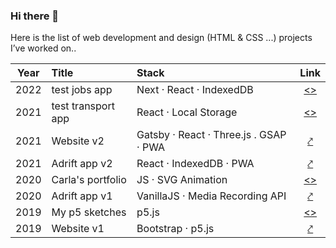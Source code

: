 ### Hi there 👋

Here is the list of web development and design (HTML & CSS ...) projects I’ve worked on..

| Year | Title | Stack | Link |
|:----:|:----- |:---------- |:----:|
| 2022 | test jobs app | Next · React · IndexedDB | [<>](https://github.com/farzadgo/jobs-test) |
| 2021 | test transport app | React · Local Storage | [<>](https://github.com/farzadgo/transport-app) |
| 2021 | Website v2 | Gatsby · React · Three.js . GSAP · PWA | [⤤](https://fagosemi.xyz/) |
| 2021 | Adrift app v2 | React · IndexedDB · PWA | [⤤](https://adrift.city/) |
| 2020 | Carla's portfolio | JS · SVG Animation | [<>](https://github.com/farzadgo/carla-anacker) |
| 2020 | Adrift app v1 | VanillaJS · Media Recording API | [⤤](https://farzadgo.github.io/adrift-js) |
| 2019 | My p5 sketches | p5.js | [<>](https://github.com/farzadgo/p5js-works) |
| 2019 | Website v1 | Bootstrap · p5.js | [⤤](https://farzadgo.github.io/v1) |


<!--
**farzadgo/farzadgo** is a ✨ _special_ ✨ repository because its `README.md` (this file) appears on your GitHub profile.

Here are some ideas to get you started:

- 🔭 I’m currently working on ...
- 🌱 I’m currently learning ...
- 👯 I’m looking to collaborate on ...
- 🤔 I’m looking for help with ...
- 💬 Ask me about ...
- 📫 How to reach me: ...
- 😄 Pronouns: ...
- ⚡ Fun fact: ...
-->
